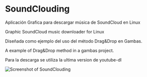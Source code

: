 # SoundClouding

Aplicación Grafica para descargar música de SoundCloud en Linux

Graphic SoundCloud music downloader for Linux


Diseñada como ejemplo del uso del método Drag&Drop en Gambas.

A example of Drag&Drop method in a gambas project.


Para la descarga se utiliza la ultima version de youtube-dl


![Screenshot of SoundClouding](https://raw.githubusercontent.com/luisgulo/SoundClouding/master/SoundClouding_v1.0.6.png)
